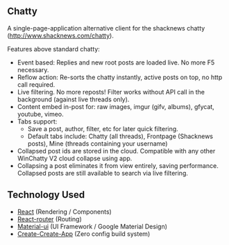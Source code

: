Chatty
---

A single-page-application alternative client for the shacknews chatty (http://www.shacknews.com/chatty).

Features above standard chatty:
* Event based: Replies and new root posts are loaded live. No more F5 necessary.
* Reflow action: Re-sorts the chatty instantly, active posts on top, no http call required.
* Live filtering. No more reposts! Filter works without API call in the background (against live threads only).
* Content embed in-post for: raw images, imgur (gifv, albums), gfycat, youtube, vimeo.
* Tabs support:
  * Save a post, author, filter, etc for later quick filtering.
  * Default tabs include: Chatty (all threads), Frontpage (Shacknews posts), Mine (threads containing your username)
* Collapsed post ids are stored in the cloud. Compatible with any other WinChatty V2 cloud collapse using app.
* Collapsing a post eliminates it from view entirely, saving performance. Collapsed posts are still available to search via live filtering.

Technology Used
---

* [React](https://reactjs.org/) (Rendering / Components)
* [React-router](https://github.com/ReactTraining/react-router) (Routing)
* [Material-ui](https://material-ui.com/) (UI Framework / Google Material Design)
* [Create-Create-App](https://github.com/facebook/create-react-app) (Zero config build system)
